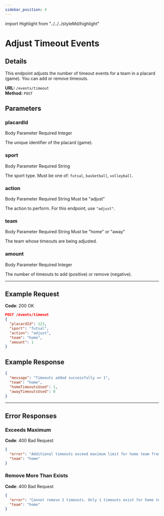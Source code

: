 ```yaml
---
sidebar_position: 4
---
```

import Highlight from "../../../styleMd/highlight"

# Adjust Timeout Events

## Details

This endpoint adjusts the number of timeout events for a team in a placard (game). You can add or remove timeouts.

**URL:** `/events/timeout`  
**Method:** `POST`  

## Parameters

### placardId
<Highlight level="info">Body Parameter</Highlight>
<Highlight level="danger">Required</Highlight>
<Highlight level="note">Integer</Highlight>

The unique identifier of the placard (game).

### sport
<Highlight level="info">Body Parameter</Highlight>
<Highlight level="danger">Required</Highlight>
<Highlight level="note">String</Highlight>

The sport type. Must be one of: `futsal`, `basketball`, `volleyball`.

### action
<Highlight level="info">Body Parameter</Highlight>
<Highlight level="danger">Required</Highlight>
<Highlight level="note">String</Highlight>
<Highlight level="caution" inline>Must be "adjust"</Highlight>

The action to perform. For this endpoint, use `"adjust"`.

### team
<Highlight level="info">Body Parameter</Highlight>
<Highlight level="danger">Required</Highlight>
<Highlight level="note">String</Highlight>
<Highlight level="caution" inline>Must be "home" or "away"</Highlight>

The team whose timeouts are being adjusted.

### amount
<Highlight level="info">Body Parameter</Highlight>
<Highlight level="danger">Required</Highlight>
<Highlight level="note">Integer</Highlight>

The number of timeouts to add (positive) or remove (negative).

---

## Example Request

**Code**: <Highlight level="success" inline>200 OK</Highlight>

```json
POST /events/timeout
{
  "placardId": 123,
  "sport": "futsal",
  "action": "adjust",
  "team": "home",
  "amount": 1
}
```

## Example Response

```json
{
  "message": "Timeouts added successfully => 1",
  "team": "home",
  "homeTimeoutsUsed": 1,
  "awayTimeoutsUsed": 0
}
```

---

## Error Responses

### Exceeds Maximum

**Code**: <Highlight level="danger" inline>400 Bad Request</Highlight>

```json
{
  "error": "Additional timeouts exceed maximum limit for home team from 1 allowed",
  "team": "home"
}
```

### Remove More Than Exists

**Code**: <Highlight level="danger" inline>400 Bad Request</Highlight>

```json
{
  "error": "Cannot remove 2 timeouts. Only 1 timeouts exist for home team",
  "team": "home"
}
```